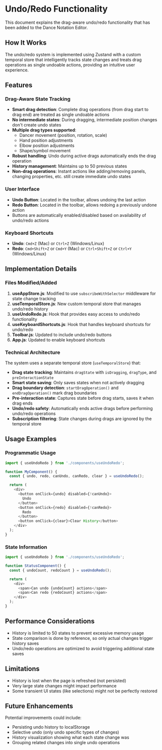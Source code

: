 # Undo/Redo Functionality

This document explains the drag-aware undo/redo functionality that has been added to the Dance Notation Editor.

## How It Works

The undo/redo system is implemented using Zustand with a custom temporal store that intelligently tracks state changes and treats drag operations as single undoable actions, providing an intuitive user experience.

## Features

### Drag-Aware State Tracking

- **Smart drag detection**: Complete drag operations (from drag start to drag end) are treated as single undoable actions
- **No intermediate states**: During dragging, intermediate position changes don't create undo states
- **Multiple drag types supported**:
  - Dancer movement (position, rotation, scale)
  - Hand position adjustments
  - Elbow position adjustments
  - Shape/symbol movement
- **Robust handling**: Undo during active drags automatically ends the drag operation
- **History management**: Maintains up to 50 previous states
- **Non-drag operations**: Instant actions like adding/removing panels, changing properties, etc. still create immediate undo states

### User Interface

- **Undo Button**: Located in the toolbar, allows undoing the last action
- **Redo Button**: Located in the toolbar, allows redoing a previously undone action
- Buttons are automatically enabled/disabled based on availability of undo/redo actions

### Keyboard Shortcuts

- **Undo**: `Cmd+Z` (Mac) or `Ctrl+Z` (Windows/Linux)
- **Redo**: `Cmd+Shift+Z` or `Cmd+Y` (Mac) or `Ctrl+Shift+Z` or `Ctrl+Y` (Windows/Linux)

## Implementation Details

### Files Modified/Added

1. **useAppStore.js**: Modified to use `subscribeWithSelector` middleware for state change tracking
2. **useTemporalStore.js**: New custom temporal store that manages undo/redo history
3. **useUndoRedo.js**: Hook that provides easy access to undo/redo functionality
4. **useKeyboardShortcuts.js**: Hook that handles keyboard shortcuts for undo/redo
5. **Toolbar.js**: Updated to include undo/redo buttons
6. **App.js**: Updated to enable keyboard shortcuts

### Technical Architecture

The system uses a separate temporal store (`useTemporalStore`) that:

- **Drag state tracking**: Maintains `dragState` with `isDragging`, `dragType`, and `preInteractionState`
- **Smart state saving**: Only saves states when not actively dragging
- **Drag boundary detection**: `startDragOperation()` and `endDragOperation()` mark drag boundaries
- **Pre-interaction state**: Captures state before drag starts, saves it when drag ends
- **Undo/redo safety**: Automatically ends active drags before performing undo/redo operations
- **Subscription filtering**: State changes during drags are ignored by the temporal store

## Usage Examples

### Programmatic Usage

```javascript
import { useUndoRedo } from './components/useUndoRedo';

function MyComponent() {
  const { undo, redo, canUndo, canRedo, clear } = useUndoRedo();

  return (
    <div>
      <button onClick={undo} disabled={!canUndo}>
        Undo
      </button>
      <button onClick={redo} disabled={!canRedo}>
        Redo
      </button>
      <button onClick={clear}>Clear History</button>
    </div>
  );
}
```

### State Information

```javascript
import { useUndoRedo } from './components/useUndoRedo';

function StatusComponent() {
  const { undoCount, redoCount } = useUndoRedo();

  return (
    <div>
      <span>Can undo {undoCount} actions</span>
      <span>Can redo {redoCount} actions</span>
    </div>
  );
}
```

## Performance Considerations

- History is limited to 50 states to prevent excessive memory usage
- State comparison is done by reference, so only actual changes trigger history saves
- Undo/redo operations are optimized to avoid triggering additional state saves

## Limitations

- History is lost when the page is refreshed (not persisted)
- Very large state changes might impact performance
- Some transient UI states (like selections) might not be perfectly restored

## Future Enhancements

Potential improvements could include:

- Persisting undo history to localStorage
- Selective undo (only undo specific types of changes)
- History visualization showing what each state change was
- Grouping related changes into single undo operations
